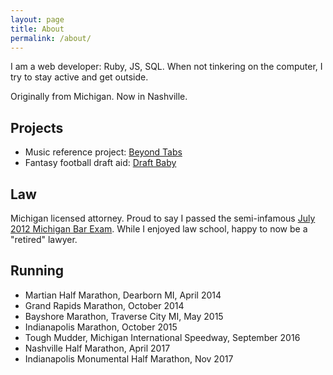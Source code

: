 ```yaml
---
layout: page
title: About
permalink: /about/
---
```

I am a web developer: Ruby, JS, SQL. When not tinkering on the computer, I try to stay active and get outside.

Originally from Michigan. Now in Nashville.

## Projects

* Music reference project: [Beyond Tabs](http://rysdyk.com/beyond-tabs)
* Fantasy football draft aid: [Draft Baby](http://rysdyk.com/draft-baby)

## Law

Michigan licensed attorney. Proud to say I passed the semi-infamous [July 2012 Michigan Bar Exam](http://abovethelaw.com/2012/11/test-takers-tank-on-the-july-2012-michigan-bar-exam/). While I enjoyed law school, happy to now be a "retired" lawyer.

## Running

* Martian Half Marathon, Dearborn MI, April 2014
* Grand Rapids Marathon, October 2014
* Bayshore Marathon, Traverse City MI, May 2015
* Indianapolis Marathon, October 2015
* Tough Mudder, Michigan International Speedway, September 2016
* Nashville Half Marathon, April 2017
* Indianapolis Monumental Half Marathon, Nov 2017
